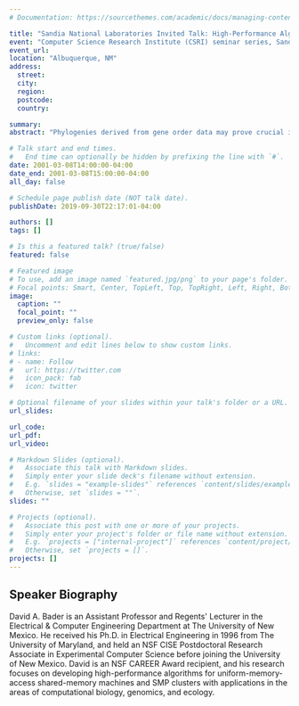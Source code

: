 ```yaml
---
# Documentation: https://sourcethemes.com/academic/docs/managing-content/

title: "Sandia National Laboratories Invited Talk: High-Performance Algorithm Engineering for Gene-Order Phylogenies"
event: "Computer Science Research Institute (CSRI) seminar series, Sandia National Laboratories"
event_url: 
location: "Albuquerque, NM"
address:
  street:
  city:
  region:
  postcode:
  country:

summary:
abstract: "Phylogenies derived from gene order data may prove crucial in answering some fundamental questions in biomolecular evolution. Yet very few techniques are available for phylogenetic reconstruction based upon gene order and content, and these are (for the most part) computationally expensive. High-performance algorithm engineering offers a battery of tools that can reduce, sometimes spectacularly, the running time of existing approaches. We discuss one such such application, in which we started with the method known as ``breakpoint analysis'' (developed by Sankoff and his colleagues) and produced a software suite, GRAPPA, that demonstrated a million-fold speedup in running time (on a variety of real and simulated datasets), by combining low-level algorithmic improvements, cache-aware programming, careful performance tuning, and massive parallelism. The phylogeny reconstruction now can be performed in parallel and attain a linear speedup with the number of processors. We show how these techniques are directly applicable to a large variety of problems in computational biology. (Supported in part by NSF Grants CAREER 00-93039, ITR 00-81404 and DEB 99-10123.)"

# Talk start and end times.
#   End time can optionally be hidden by prefixing the line with `#`.
date: 2001-03-08T14:00:00-04:00
date_end: 2001-03-08T15:00:00-04:00
all_day: false

# Schedule page publish date (NOT talk date).
publishDate: 2019-09-30T22:17:01-04:00

authors: []
tags: []

# Is this a featured talk? (true/false)
featured: false

# Featured image
# To use, add an image named `featured.jpg/png` to your page's folder. 
# Focal points: Smart, Center, TopLeft, Top, TopRight, Left, Right, BottomLeft, Bottom, BottomRight.
image:
  caption: ""
  focal_point: ""
  preview_only: false

# Custom links (optional).
#   Uncomment and edit lines below to show custom links.
# links:
# - name: Follow
#   url: https://twitter.com
#   icon_pack: fab
#   icon: twitter

# Optional filename of your slides within your talk's folder or a URL.
url_slides:

url_code:
url_pdf:
url_video:

# Markdown Slides (optional).
#   Associate this talk with Markdown slides.
#   Simply enter your slide deck's filename without extension.
#   E.g. `slides = "example-slides"` references `content/slides/example-slides.md`.
#   Otherwise, set `slides = ""`.
slides: ""

# Projects (optional).
#   Associate this post with one or more of your projects.
#   Simply enter your project's folder or file name without extension.
#   E.g. `projects = ["internal-project"]` references `content/project/deep-learning/index.md`.
#   Otherwise, set `projects = []`.
projects: []
---
```


## Speaker Biography ##

David A. Bader is an Assistant Professor and Regents' Lecturer in the Electrical & Computer Engineering Department at The University of New Mexico. He received his Ph.D. in Electrical Engineering in 1996 from The University of Maryland, and held an NSF CISE Postdoctoral Research Associate in Experimental Computer Science before joining the University of New Mexico. David is an NSF CAREER Award recipient, and his research focuses on developing high-performance algorithms for uniform-memory-access shared-memory machines and SMP clusters with applications in the areas of computational biology, genomics, and ecology.
